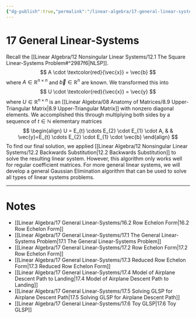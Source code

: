 ```yaml
---
{"dg-publish":true,"permalink":"/linear-algebra/17-general-linear-systems/17-general-linear-systems/","tags":["MOC"]}
---
```


# 17 General Linear-Systems
Recall the [[Linear Algebra/12 Nonsingular Linear Systems/12.1 The Square Linear-Systems Problem#^2987f6\|NLSP]].
$$
A \cdot \textcolor{red}{\vec{x}} = \vec{b}
$$
where $A \in \mathbb{R}^{n \times n}$ and $\vec{b} \in \mathbb{R}^{n}$ are known. We transformed this into
$$
U \cdot \textcolor{red}{\vec{x}} = \vec{y}
$$
where $U \in \mathbb{R}^{n \times n}$ is an [[Linear Algebra/08 Anatomy of Matrices/8.9 Upper-Triangular Matrix\|8.9 Upper-Triangular Matrix]] with nonzero diagonal elements. We accomplished this through multiplying both sides by a sequence of $t \in \mathbb{N}$ elementary matrices
$$
\begin{align}
U = E_{t} \cdots E_{2} \cdot E_{1} \cdot A, &  & \vec{y}=E_{t} \cdots E_{2} \cdot E_{1} \cdot \vec{b}
\end{align}
$$
To find our final solution, we applied [[Linear Algebra/12 Nonsingular Linear Systems/12.2 Backwards Substitution\|12.2 Backwards Substitution]] to solve the resulting linear system. However, this algorithm only works well for regular coefficient matrices. For more general linear systems, we will develop a general Gaussian Elimination algorithm that can be used to solve all types of linear systems problems.

---

# Notes

- [[Linear Algebra/17 General Linear-Systems/16.2 Row Echelon Form\|16.2 Row Echelon Form]]
- [[Linear Algebra/17 General Linear-Systems/17.1 The General Linear-Systems Problem\|17.1 The General Linear-Systems Problem]]
- [[Linear Algebra/17 General Linear-Systems/17.2 Row Echelon Form\|17.2 Row Echelon Form]]
- [[Linear Algebra/17 General Linear-Systems/17.3 Reduced Row Echelon Form\|17.3 Reduced Row Echelon Form]]
- [[Linear Algebra/17 General Linear-Systems/17.4 Model of Airplane Descent Path to Landing\|17.4 Model of Airplane Descent Path to Landing]]
- [[Linear Algebra/17 General Linear-Systems/17.5 Solving GLSP for Airplane Descent  Path\|17.5 Solving GLSP for Airplane Descent  Path]]
- [[Linear Algebra/17 General Linear-Systems/17.6 Toy GLSP\|17.6 Toy GLSP]]

